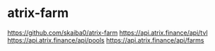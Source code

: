 # atrix-farm

https://github.com/skaiba0/atrix-farm
https://api.atrix.finance/api/tvl
https://api.atrix.finance/api/pools
https://api.atrix.finance/api/farms
